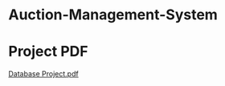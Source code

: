 # Auction-Management-System


<h1>Project PDF </h1>


[Database Project.pdf](https://github.com/user-attachments/files/15901577/Database.Project.pdf)
